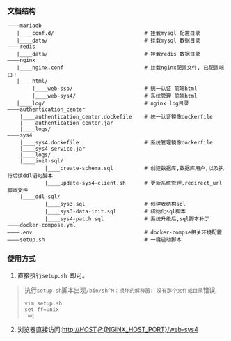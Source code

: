 ### 文档结构
```text
————mariadb
   |____conf.d/                             # 挂载mysql 配置目录
   |____data/                               # 挂载mysql 数据目录
————redis
   |____data/                               # 挂载redis 数据目录   
————nginx
   |____nginx.conf                          # 挂载nginx配置文件, 已配置端口！ 
   |____html/   
        |____web-sso/                       # 统一认证 前端html 
        |____web-sys4/                      # 系统管理 前端html  
   |____log/                                # nginx log目录
————authentication_center
    |____authentication_center.dockefile    # 统一认证镜像dockerfile
    |____authentication_center.jar
    |____logs/
————sys4
    |____sys4.dockefile                     # 系统管理镜像dockerfile
    |____sys4-service.jar
    |____logs/
    |____init-sql/
            |____create-schema.sql          # 创建数据库,数据库用户,以及执行后续ddl语句脚本
            |____update-sys4-client.sh      # 更新系统管理,redirect_url脚本文件
    |____ddl-sql/
            |____sys3.sql                   # 创建表结构sql
            |____sys3-data-init.sql         # 初始化sql脚本
            |____sys4-patch.sql             # 系统升级后,sql脚本补丁
————docker-compose.yml
————.env                                    # docker-compse相关环境配置
————setup.sh                                # 一键启动脚本
```

### 使用方式
1. 直接执行`setup.sh `即可。   
> 执行`setup.sh`脚本出现`/bin/sh^M：损坏的解释器: 没有那个文件或目录`错误,  
>```shell
>vim setup.sh   
>set ff=unix 
>:wq
>```
              
2. 浏览器直接访问:[http://${HOST_IP}:${NGINX_HOST_PORT}/web-sys4](http://${HOST_IP}:${NGINX_HOST_PORT}/web-sys4)     

